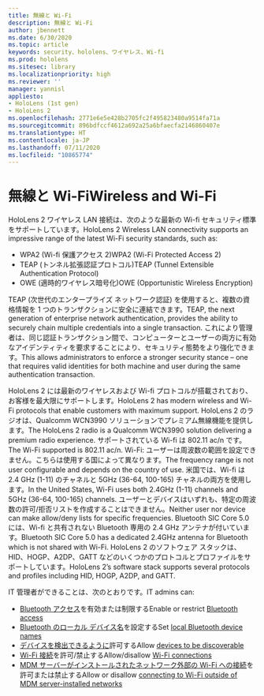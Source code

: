 ```yaml
---
title: 無線と Wi-Fi
description: 無線と Wi-Fi
author: jbennett
ms.date: 6/30/2020
ms.topic: article
keywords: security、hololens、ワイヤレス、Wi-fi
ms.prod: hololens
ms.sitesec: library
ms.localizationpriority: high
ms.reviewer: ''
manager: yannisl
appliesto:
- HoloLens (1st gen)
- HoloLens 2
ms.openlocfilehash: 2771e6e5e428b2705fc2f495823480a9514fa71a
ms.sourcegitcommit: 896bdfccf4612a692a25a6bfaecfa2146860407e
ms.translationtype: HT
ms.contentlocale: ja-JP
ms.lasthandoff: 07/11/2020
ms.locfileid: "10865774"
---
```

# <span data-ttu-id="069ba-104">無線と Wi-Fi</span><span class="sxs-lookup"><span data-stu-id="069ba-104">Wireless and Wi-Fi</span></span>

<span data-ttu-id="069ba-105">HoloLens 2 ワイヤレス LAN 接続は、次のような最新の Wi-fi セキュリティ標準をサポートしています。</span><span class="sxs-lookup"><span data-stu-id="069ba-105">HoloLens 2 Wireless LAN connectivity supports an impressive range of the latest Wi-Fi security standards, such as:</span></span>
  * <span data-ttu-id="069ba-106">WPA2 (Wi-fi 保護アクセス 2)</span><span class="sxs-lookup"><span data-stu-id="069ba-106">WPA2 (Wi-Fi Protected Access 2)</span></span>  
  * <span data-ttu-id="069ba-107">TEAP (トンネル拡張認証プロトコル)</span><span class="sxs-lookup"><span data-stu-id="069ba-107">TEAP (Tunnel Extensible Authentication Protocol)</span></span>  
  * <span data-ttu-id="069ba-108">OWE (適時的ワイヤレス暗号化)</span><span class="sxs-lookup"><span data-stu-id="069ba-108">OWE (Opportunistic Wireless Encryption)</span></span>

<span data-ttu-id="069ba-109">TEAP (次世代のエンタープライズ ネットワーク認証) を使用すると、複数の資格情報を 1 つのトランザクションに安全に連結できます。</span><span class="sxs-lookup"><span data-stu-id="069ba-109">TEAP, the next generation of enterprise network authentication, provides the ability to securely chain multiple credentials into a single transaction.</span></span>  <span data-ttu-id="069ba-110">これにより管理者は、同じ認証トランザクション間で、コンピューターとユーザーの両方に有効なアイデンティティを要求することにより、セキュリティ態勢をより強化できます。</span><span class="sxs-lookup"><span data-stu-id="069ba-110">This allows administrators to enforce a stronger security stance – one that requires valid identities for both machine and user during the same authentication transaction.</span></span>

<span data-ttu-id="069ba-111">HoloLens 2 には最新のワイヤレスおよび Wi-fi プロトコルが搭載されており、お客様を最大限にサポートします。</span><span class="sxs-lookup"><span data-stu-id="069ba-111">HoloLens 2 has modern wireless and Wi-Fi protocols that enable customers with maximum support.</span></span> <span data-ttu-id="069ba-112">HoloLens 2 のラジオは、Qualcomm WCN3990 ソリューションでプレミアム無線機能を提供します。</span><span class="sxs-lookup"><span data-stu-id="069ba-112">The HoloLens 2 radio is a Qualcomm WCN3990 solution delivering a premium radio experience.</span></span> <span data-ttu-id="069ba-113">サポートされている Wi-fi は 802.11 ac/n です。</span><span class="sxs-lookup"><span data-stu-id="069ba-113">The Wi-Fi supported is 802.11 ac/n.</span></span> <span data-ttu-id="069ba-114">Wi-Fi: ユーザーは周波数の範囲を設定できません。こちらは使用する国によって異なります。</span><span class="sxs-lookup"><span data-stu-id="069ba-114">The frequency range is not user configurable and depends on the country of use.</span></span> <span data-ttu-id="069ba-115">米国では、Wi-fi は 2.4 GHz (1-11) のチャネルと 5GHz (36-64, 100-165) チャネルの両方を使用します。</span><span class="sxs-lookup"><span data-stu-id="069ba-115">In the United States, Wi-Fi uses both 2.4GHz (1-11) channels and 5GHz (36-64, 100-165) channels.</span></span> <span data-ttu-id="069ba-116">ユーザーとデバイスはいずれも、特定の周波数の許可/拒否リストを作成することはできません。</span><span class="sxs-lookup"><span data-stu-id="069ba-116">Neither user nor device can make allow/deny lists for specific frequencies.</span></span> <span data-ttu-id="069ba-117">Bluetooth SIC Core 5.0 には、Wi-fi と共有されない Bluetooth 専用の 2.4 GHz アンテナが付いています。</span><span class="sxs-lookup"><span data-stu-id="069ba-117">Bluetooth SIC Core 5.0 has a dedicated 2.4GHz antenna for Bluetooth which is not shared with Wi-Fi.</span></span> <span data-ttu-id="069ba-118">HoloLens 2 のソフトウェア スタックは、HID、HOGP、A2DP、GATT などのいくつかのプロトコルとプロファイルをサポートしています。</span><span class="sxs-lookup"><span data-stu-id="069ba-118">HoloLens 2’s software stack supports several protocols and profiles including HID, HOGP, A2DP, and GATT.</span></span> 

<span data-ttu-id="069ba-119">IT 管理者ができることは、次のとおりです。</span><span class="sxs-lookup"><span data-stu-id="069ba-119">IT admins can:</span></span> 
  * <span data-ttu-id="069ba-120">[Bluetooth アクセス](https://docs.microsoft.com/windows/client-management/mdm/policy-csp-connectivity#connectivity-allowbluetooth)を有効または制限する</span><span class="sxs-lookup"><span data-stu-id="069ba-120">Enable or restrict  [Bluetooth access](https://docs.microsoft.com/windows/client-management/mdm/policy-csp-connectivity#connectivity-allowbluetooth)</span></span>
  * <span data-ttu-id="069ba-121">[Bluetooth のローカル デバイス名](https://docs.microsoft.com/windows/client-management/mdm/policy-csp-bluetooth#bluetooth-localdevicename)を設定する</span><span class="sxs-lookup"><span data-stu-id="069ba-121">Set [local Bluetooth device names](https://docs.microsoft.com/windows/client-management/mdm/policy-csp-bluetooth#bluetooth-localdevicename)</span></span>
  * <span data-ttu-id="069ba-122">[デバイスを検出できるように](https://docs.microsoft.com/windows/client-management/mdm/policy-csp-bluetooth#bluetooth-allowdiscoverablemode)許可する</span><span class="sxs-lookup"><span data-stu-id="069ba-122">Allow [devices to be discoverable](https://docs.microsoft.com/windows/client-management/mdm/policy-csp-bluetooth#bluetooth-allowdiscoverablemode)</span></span>
  * <span data-ttu-id="069ba-123">[Wi-Fi 接続](https://docs.microsoft.com/windows/client-management/mdm/policy-csp-wifi#wifi-allowwifi)を許可/禁止する</span><span class="sxs-lookup"><span data-stu-id="069ba-123">Allow/disallow [Wi-Fi connections](https://docs.microsoft.com/windows/client-management/mdm/policy-csp-wifi#wifi-allowwifi)</span></span> 
  * <span data-ttu-id="069ba-124">[MDM サーバーがインストールされたネットワーク外部の Wi-Fi への接続](https://docs.microsoft.com/windows/client-management/mdm/policy-csp-wifi#wifi-allowmanualwificonfiguration)を許可または禁止する</span><span class="sxs-lookup"><span data-stu-id="069ba-124">Allow or disallow [connecting to Wi-Fi outside of MDM server-installed networks](https://docs.microsoft.com/windows/client-management/mdm/policy-csp-wifi#wifi-allowmanualwificonfiguration)</span></span>
